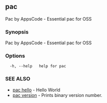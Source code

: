 ## pac

Pac by AppsCode - Essential pac for OSS

### Synopsis


Pac by AppsCode - Essential pac for OSS

### Options

```
  -h, --help   help for pac
```

### SEE ALSO
* [pac hello](pac_hello.md)	 - Hello World
* [pac version](pac_version.md)	 - Prints binary version number.

